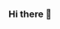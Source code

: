 ### Hi there 👋

<!--
**yaqianghan/yaqianghan** is a ✨ _special_ ✨ repository because its `README.md` (this file) appears on your GitHub profile.

Here are some ideas to get you started:

- 🔭 I’m currently working on BeiJing
- 🌱 I’m currently learning python/php/
- 👯 I’m looking to collaborate on BJ
- 🤔 I’m looking for help with php/python
- 💬 Ask me about ...
- 📫 How to reach me: yaqianghan_827@163.com
- 😄 Pronouns: ...
- ⚡ Fun fact: ...
-->
